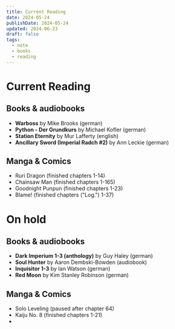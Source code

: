 ```yaml
---
title: Current Reading
date: 2024-05-24
publishDate: 2024-05-24
updated: 2024-06-23
draft: false
tags:
  - note
  - books
  - reading
---
```

 
# Current Reading

## Books & audiobooks

- **Warboss** by Mike Brooks (german)
- **Python - Der Grundkurs** by Michael Kofler (german)
- **Station Eternity** by Mur Lafferty (english)
- **Ancillary Sword (Imperial Radch #2)** by Ann Leckie (german)

## Manga & Comics

- Ruri Dragon (finished chapters 1-14)
- Chainsaw Man (finished chapters 1-165)
- Goodnight Punpun (finished chapters 1-23)
- Blame! (finished chapters ("Log.") 1-37)


# On hold

## Books & audiobooks

- **Dark Imperium 1-3 (anthology)** by Guy Haley (german)
- **Soul Hunter** by Aaron Dembski-Bowden (audiobook)
- **Inquisitor 1-3** by Ian Watson (german)
- **Red Moon** by Kim Stanley Robinson (german)

## Manga & Comics

- Solo Leveling (paused after chapter 64)
- Kaiju No. 8 (finished chapters 1-21)
- 